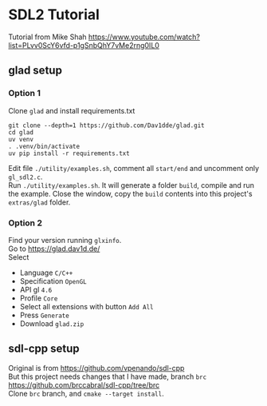 # SDL2 Tutorial

Tutorial from Mike Shah https://www.youtube.com/watch?list=PLvv0ScY6vfd-p1gSnbQhY7vMe2rng0IL0

## glad setup

### Option 1

Clone `glad` and install requirements.txt

```shell
git clone --depth=1 https://github.com/Dav1dde/glad.git
cd glad
uv venv
. .venv/bin/activate
uv pip install -r requirements.txt
```

Edit file `./utility/examples.sh`, comment all `start/end` and uncomment only `gl_sdl2.c`.  
Run `./utility/examples.sh`. It will generate a folder `build`, compile and run the example. Close the window, copy the
`build` contents into this project's `extras/glad` folder.

### Option 2

Find your version running `glxinfo`.  
Go to https://glad.dav1d.de/  
Select

- Language `C/C++`
- Specification `OpenGL`
- API gl `4.6`
- Profile `Core`
- Select all extensions with button `Add All`
- Press `Generate`
- Download `glad.zip`

## sdl-cpp setup

Original is from https://github.com/vpenando/sdl-cpp  
But this project needs changes that I have made, branch `brc` https://github.com/brccabral/sdl-cpp/tree/brc  
Clone `brc` branch, and `cmake --target install`.  

